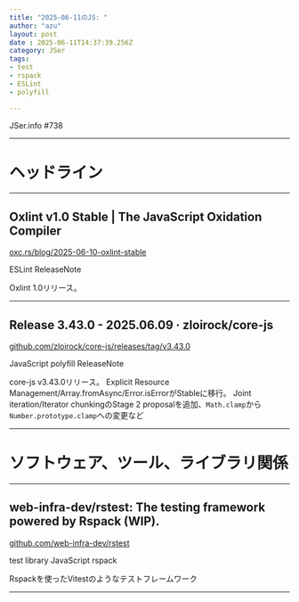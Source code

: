 ```yaml
---
title: "2025-06-11のJS: "
author: "azu"
layout: post
date : 2025-06-11T14:37:39.256Z
category: JSer
tags:
- test
- rspack
- ESLint
- polyfill

---
```


JSer.info #738

----

<h1 class="site-genre">ヘッドライン</h1>

----

## Oxlint v1.0 Stable | The JavaScript Oxidation Compiler
[oxc.rs/blog/2025-06-10-oxlint-stable](https://oxc.rs/blog/2025-06-10-oxlint-stable "Oxlint v1.0 Stable | The JavaScript Oxidation Compiler")
<p class="jser-tags jser-tag-icon"><span class="jser-tag">ESLint</span> <span class="jser-tag">ReleaseNote</span></p>

Oxlint 1.0リリース。


----

## Release 3.43.0 - 2025.06.09 · zloirock/core-js
[github.com/zloirock/core-js/releases/tag/v3.43.0](https://github.com/zloirock/core-js/releases/tag/v3.43.0 "Release 3.43.0 - 2025.06.09 · zloirock/core-js")
<p class="jser-tags jser-tag-icon"><span class="jser-tag">JavaScript</span> <span class="jser-tag">polyfill</span> <span class="jser-tag">ReleaseNote</span></p>

core-js v3.43.0リリース。
Explicit Resource Management/Array.fromAsync/Error.isErrorがStableに移行。
Joint iteration/Iterator chunkingのStage 2 proposalを追加、`Math.clamp`から`Number.prototype.clamp`への変更など


----
<h1 class="site-genre">ソフトウェア、ツール、ライブラリ関係</h1>

----

## web-infra-dev/rstest: The testing framework powered by Rspack (WIP).
[github.com/web-infra-dev/rstest](https://github.com/web-infra-dev/rstest "web-infra-dev/rstest: The testing framework powered by Rspack (WIP).")
<p class="jser-tags jser-tag-icon"><span class="jser-tag">test</span> <span class="jser-tag">library</span> <span class="jser-tag">JavaScript</span> <span class="jser-tag">rspack</span></p>

Rspackを使ったVitestのようなテストフレームワーク


----
